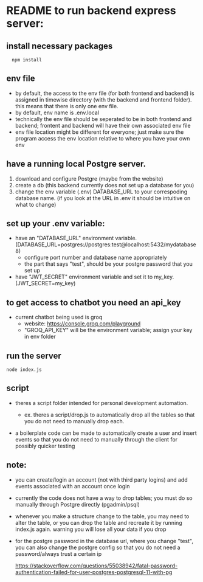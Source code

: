# README to run backend express server:
## install necessary packages
```
  npm install
```
## env file
- by default, the access to the env file (for both frontend and backend) is assigned in timewise directory (with the backend and frontend folder). this means that there is only one env file.
- by default, env name is .env.local
- technically the env file should be seperated to be in both frontend and backend; frontent and backend will have their own associated env file
- env file location might be different for everyone; just make sure the program access the env location relative to where you have your own env

## have a running local Postgre server.
1. download and configure Postgre (maybe from the website)
2. create a db (this backend currently does not set up a database for you)
3. change the env variable (.env) DATABASE_URL to your correspoding database name. (if you look at the URL in .env it should be intuitive on what to change)

## set up your .env variable:
- have an "DATABASE_URL" environment variable. (DATABASE_URL=postgres://postgres:test@localhost:5432/mydatabase8)
	- configure port number and database name appropriately
	- the part that says "test", should be your postgre password that you set up
- have "JWT_SECRET" environment variable and set it to my_key. (JWT_SECRET=my_key)

## to get access to chatbot you need an api_key
- current chatbot being used is groq 
	- website: https://console.groq.com/playground 
	- "GROQ_API_KEY" will be the environment variable; assign your key in env folder

## run the server

```
node index.js
```

## script
- theres a script folder intended for personal development automation. 
	- ex. theres a script/drop.js to automatically drop all the tables so that you do not need to manually drop each.

- a boilerplate code can be made to automatically create a user and insert events so that you  do not need to manually through the client for possibly quicker testing

## note: 

- you can create/login an account (not with third party logins) and add events associated with an account once login
- currently the code does not have a way to drop tables; you must do so manually through Postgre directly (pgadmin/psql)
- whenever you make a structure change to the table, you may need to alter the table, or you can drop the table and recreate it by running index.js again. warning you will lose all your data if you drop
- for the postgre password in the database url, where you change "test", you can also change the postgre config so that you do not need a password/always trust a certain ip
  
  https://stackoverflow.com/questions/55038942/fatal-password-authentication-failed-for-user-postgres-postgresql-11-with-pg
  



